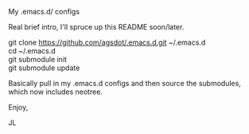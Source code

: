 My .emacs.d/ configs

Real brief intro, I'll spruce up this README soon/later.

git clone https://github.com/agsdot/.emacs.d.git ~/.emacs.d  
cd ~/.emacs.d  
git submodule init  
git submodule update  

Basically pull in my .emacs.d configs and then source the submodules, which now includes neotree.

Enjoy,


JL
